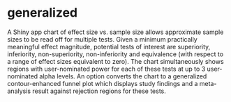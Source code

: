 # generalized  
A Shiny app chart of effect size vs. sample size allows approximate sample sizes to be read off for multiple tests. Given a minimum practically meaningful effect magnitude, potential tests of interest are superiority, inferiority, non-superiority, non-inferiority and equivalence (with respect to a range of effect sizes equivalent to zero). The chart simultaneously shows regions with user-nominated power for each of these tests at up to 3 user-nominated alpha levels.
An option converts the chart to a generalized contour-enhanced funnel plot which displays study findings and a meta-analysis result against rejection regions for these tests. 
